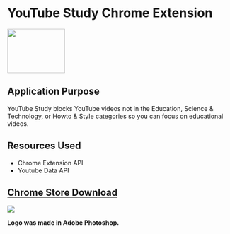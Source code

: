 # YouTube Study Chrome Extension
<img src="https://github.com/erics98/ChromeExtension/blob/master/resources/icon.png" width="130" height="100">

## Application Purpose
YouTube Study blocks YouTube videos not in the Education, Science & Technology, or Howto & Style categories so you can focus on educational videos.

## Resources Used
* Chrome Extension API
* Youtube Data API

## [Chrome Store Download](https://chrome.google.com/webstore/detail/youtube-study/oohcfepaadomnocmmkejhnfhcddpdpab?authuser=0&hl=en)
<img src="https://github.com/eric60/YouTube-Study/blob/master/resources/Youtube-Study-Chrome-Store.jpg">

**Logo was made in Adobe Photoshop.**
